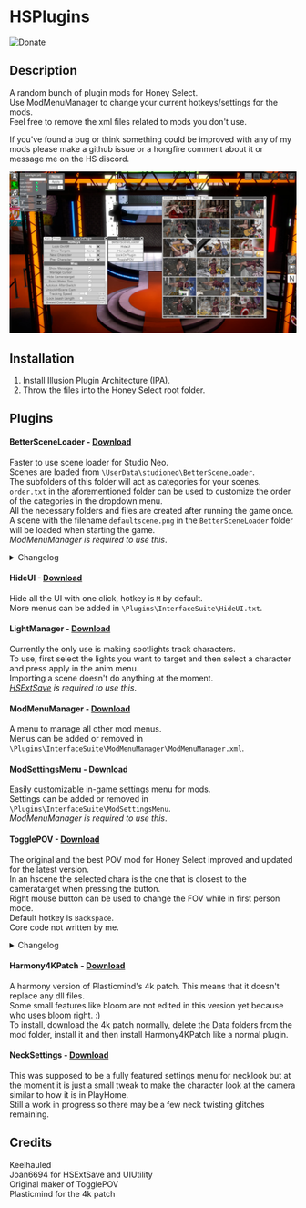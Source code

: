 # HSPlugins

[![Donate](https://www.paypalobjects.com/en_US/i/btn/btn_donate_LG.gif)](https://www.paypal.com/cgi-bin/webscr?cmd=_donations&business=keelhauledhs%40gmail%2ecom&lc=FI&item_name=Keelhauled&item_number=LockOnPlugin&currency_code=EUR&bn=PP%2dDonationsBF%3abtn_donate_LG%2egif%3aNonHosted)

## Description
A random bunch of plugin mods for Honey Select.  
Use ModMenuManager to change your current hotkeys/settings for the mods.  
Feel free to remove the xml files related to mods you don't use.

If you've found a bug or think something could be improved with any of my mods please make a github issue or a hongfire comment about it or message me on the HS discord.
<br>

![Image](examplepic.jpg)

## Installation
1. Install Illusion Plugin Architecture (IPA).
2. Throw the files into the Honey Select root folder.

## Plugins

#### BetterSceneLoader - [Download](https://github.com/Keelhauled/HSPlugins/releases/download/second/BetterSceneLoader.v1.1.1.zip)
Faster to use scene loader for Studio Neo.  
Scenes are loaded from `\UserData\studioneo\BetterSceneLoader`.  
The subfolders of this folder will act as categories for your scenes.  
`order.txt` in the aforementioned folder can be used to customize the order of the categories in the dropdown menu.  
All the necessary folders and files are created after running the game once.  
A scene with the filename `defaultscene.png` in the `BetterSceneLoader` folder will be loaded when starting the game.  
*ModMenuManager is required to use this*.

<details><summary>Changelog</summary>

```
v1.1.1
- Switched to a hopefully more reliable way to determine paths for scenes
```
```
v1.1.0  
- Added a feature to set a default scene that is loaded when starting the game
```
</details>

#### HideUI - [Download](https://github.com/Keelhauled/HSPlugins/releases/download/v1.0.0/HideUI.zip)
Hide all the UI with one click, hotkey is `M` by default.  
More menus can be added in `\Plugins\InterfaceSuite\HideUI.txt`.

#### LightManager - [Download](https://github.com/Keelhauled/HSPlugins/releases/download/v1.0.0/LightManager.zip)
Currently the only use is making spotlights track characters.  
To use, first select the lights you want to target and then select a character and press apply in the anim menu.  
Importing a scene doesn't do anything at the moment.  
*[HSExtSave](http://www.hongfire.com/forum/forum/hentai-lair/hf-modding-translation/honey-select-mods/5747804) is required to use this*.

#### ModMenuManager - [Download](https://github.com/Keelhauled/HSPlugins/releases/download/v1.0.0/ModMenuManager.zip)
A menu to manage all other mod menus.  
Menus can be added or removed in `\Plugins\InterfaceSuite\ModMenuManager\ModMenuManager.xml`.

#### ModSettingsMenu - [Download](https://github.com/Keelhauled/HSPlugins/releases/download/v1.0.0/ModSettingsMenu.zip)
Easily customizable in-game settings menu for mods.  
Settings can be added or removed in `\Plugins\InterfaceSuite\ModSettingsMenu`.  
*ModMenuManager is required to use this*.

#### TogglePOV - [Download](https://github.com/Keelhauled/HSPlugins/releases/download/second/TogglePOV.v1.0.1.zip)
The original and the best POV mod for Honey Select improved and updated for the latest version.  
In an hscene the selected chara is the one that is closest to the cameratarget when pressing the button.  
Right mouse button can be used to change the FOV while in first person mode.  
Default hotkey is `Backspace`.  
Core code not written by me.

<details><summary>Changelog</summary>

```
v1.0.1
- Fixed the default hotkey
```
</details>

#### Harmony4KPatch - [Download](https://github.com/Keelhauled/HSPlugins/releases/download/second/Harmony4KPatch.v1.0.0.zip)
A harmony version of Plasticmind's 4k patch. This means that it doesn't replace any dll files.  
Some small features like bloom are not edited in this version yet because who uses bloom right. :)  
To install, download the 4k patch normally, delete the Data folders from the mod folder, install it and then install Harmony4KPatch like a normal plugin.

#### NeckSettings - [Download](https://github.com/Keelhauled/HSPlugins/releases/download/second/NeckSettings.v1.0.0.zip)
This was supposed to be a fully featured settings menu for necklook but at the moment it is just a small tweak to make the character look at the camera similar to how it is in PlayHome.  
Still a work in progress so there may be a few neck twisting glitches remaining.


## Credits
Keelhauled  
Joan6694 for HSExtSave and UIUtility  
Original maker of TogglePOV  
Plasticmind for the 4k patch

